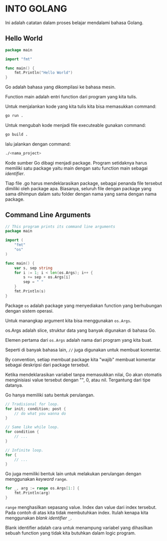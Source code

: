 # INTO GOLANG

Ini adalah catatan dalam proses belajar mendalami bahasa Golang.

## Hello World

```go
package main

import "fmt"

func main() {
	fmt.Println("Hello World")
}
```

Go adalah bahasa yang dikompilasi ke bahasa mesin.

Function main adalah entri function dari program yang kita tulis.

Untuk menjalankan kode yang kita tulis kita bisa memasukkan command:

```bash
go run .
```

Untuk mengubah kode menjadi file executeable gunakan command:

```bash
go build .
```

lalu jalankan dengan command:

```bash
./<nama_project>
```

Kode sumber Go dibagi menjadi package. Program setidaknya harus memiliki satu package yaitu main dengan satu function main sebagai _identifier_.

Tiap file .go harus mendeklarasikan package, sebagai penanda file tersebut dimiliki oleh package apa. Biasanya, seluruh file dengan package yang sama dihimpun dalam satu folder dengan nama yang sama dengan nama package.

## Command Line Arguments

```go
// This program prints its command line arguments
package main

import (
	"fmt"
	"os"
)

func main() {
	var s, sep string
	for i := 1; i < len(os.Args); i++ {
		s += sep + os.Args[i]
		sep = " "
	}
	fmt.Println(s)
}

```

Package `os` adalah package yang menyediakan function yang berhubungan dengan sistem operasi.

Untuk manangkap argument kita bisa menggunakan `os.Args`.

os.Args adalah slice, struktur data yang banyak digunakan di bahasa Go.

Elemen pertama dari `os.Args` adalah nama dari program yang kita buat.

Seperti di banyak bahasa lain, `//` juga digunakan untuk membuat komentar.

By convention, setiap membuat package kita "wajib" membuat komentar sebagai deskripsi dari package tersebut.

Ketika mendeklarasikan variabel tanpa memasukkan nilai, Go akan otomatis menginisiasi value tersebut dengan "", 0, atau nil. Tergantung dari tipe datanya.

Go hanya memiliki satu bentuk perulangan.

```go
// Tradisional for loop.
for init; condition; post {
	// do what you wanna do
}

// Same like while loop.
for condition {
	// ...
}

// Infinite loop.
for {
	// ...
}
```

Go juga memiliki bentuk lain untuk melakukan perulangan dengan menggunakan _keyword_ `range`.

```go
for _, arg := range os.Args[1:] {
	fmt.Println(arg)
}
```

`range` menghasilkan sepasang value. Index dan value dari index tersebut. Pada contoh di atas kita tidak membutuhkan index. Itulah kenapa kita menggunakan _blank identifier_ `_`.

Blank identifier adalah cara untuk menampung variabel yang dihasilkan sebuah function yang tidak kita butuhkan dalam logic program.

<!-- ## Data agregat dari Goroutine

Konsep Goroutine dalam bahasa Go memang sangat berguna untuk menjalankan tugas secara konkuren. Namun, tanpa channel, goroutine sering kali menjadi sia-sia karena channel adalah salah satu cara utama untuk memungkinkan komunikasi dan sinkronisasi antar-goroutine.

```go
package main

import (
	"fmt"
	"time"
)

func GoRoutines() {
	start := time.Now()

	username := fetchUser()
	likes := fetchLikes()
	match := fetchMatch()

	fmt.Printf("%s Memiliki %d likes dan match dengan %s\n\n", username, likes, match)
	fmt.Println("Waktu fetch: ", time.Since(start))

}

func fetchUser() string {
	time.Sleep(time.Millisecond * 100)

	return "Bob"
}

func fetchLikes() int {
	time.Sleep(time.Millisecond * 150)

	return 11
}

func fetchMatch() string {
	time.Sleep(time.Millisecond * 100)

	return "Anna"
}

```

Pada kode di atas, kita menggunakan goroutine untuk -->
